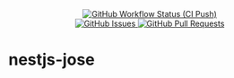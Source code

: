 <div align="center">
  <a href="https://github.com/SeanLatimer/nestjs-jose/actions/workflows/ci.yml">
    <img
      alt="GitHub Workflow Status (CI Push)"
      src="https://img.shields.io/github/workflow/status/seanlatimer/nestjs-jose/ci?event=push&style=for-the-badge"
    />
  </a>
  <br />
  <a href="https://github.com/SeanLatimer/nestjs-jose/issues">
    <img
      alt="GitHub Issues"
      src="https://img.shields.io/github/issues/SeanLatimer/nestjs-jose?color=0088ff&style=for-the-badge&logo=github"
    />
  </a>
  <a href="https://github.com/SeanLatimer/nestjs-jose/pulls">
    <img
      alt="GitHub Pull Requests"
      src="https://img.shields.io/github/issues-pr/SeanLatimer/nestjs-jose?color=0088ff&style=for-the-badge&logo=github"
    />
  </a>
</div>

# nestjs-jose
